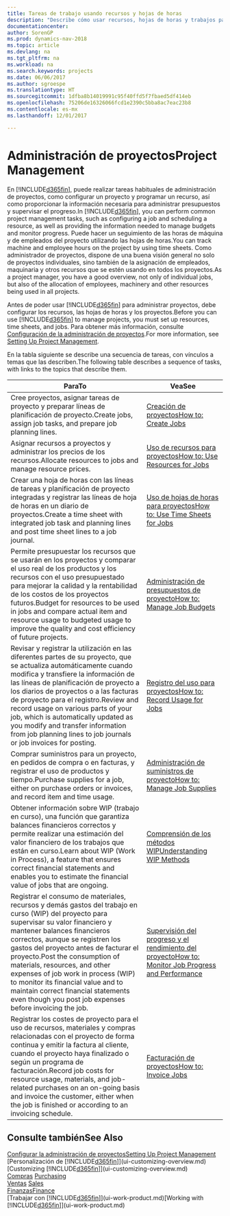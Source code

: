 ```yaml
---
title: Tareas de trabajo usando recursos y hojas de horas
description: "Describe cómo usar recursos, hojas de horas y trabajos para administrar proyectos."
documentationcenter: 
author: SorenGP
ms.prod: dynamics-nav-2018
ms.topic: article
ms.devlang: na
ms.tgt_pltfrm: na
ms.workload: na
ms.search.keywords: projects
ms.date: 06/06/2017
ms.author: sgroespe
ms.translationtype: HT
ms.sourcegitcommit: 1dfba8b14019991c95f40ffd5f7fbaed5df414eb
ms.openlocfilehash: 75206de16326066fcd1e2390c5bba8ac7eac23b8
ms.contentlocale: es-mx
ms.lasthandoff: 12/01/2017

---
```

# <a name="project-management"></a><span data-ttu-id="6a3d0-103">Administración de proyectos</span><span class="sxs-lookup"><span data-stu-id="6a3d0-103">Project Management</span></span>
<span data-ttu-id="6a3d0-104">En [!INCLUDE[d365fin](includes/d365fin_md.md)], puede realizar tareas habituales de administración de proyectos, como configurar un proyecto y programar un recurso, así como proporcionar la información necesaria para administrar presupuestos y supervisar el progreso.</span><span class="sxs-lookup"><span data-stu-id="6a3d0-104">In [!INCLUDE[d365fin](includes/d365fin_md.md)], you can perform common project management tasks, such as configuring a job and scheduling a resource, as well as providing the information needed to manage budgets and monitor progress.</span></span> <span data-ttu-id="6a3d0-105">Puede hacer un seguimiento de las horas de máquina y de empleados del proyecto utilizando las hojas de horas.</span><span class="sxs-lookup"><span data-stu-id="6a3d0-105">You can track machine and employee hours on the project by using time sheets.</span></span> <span data-ttu-id="6a3d0-106">Como administrador de proyectos, dispone de una buena visión general no solo de proyectos individuales, sino también de la asignación de empleados, maquinaria y otros recursos que se estén usando en todos los proyectos.</span><span class="sxs-lookup"><span data-stu-id="6a3d0-106">As a project manager, you have a good overview, not only of individual jobs, but also of the allocation of employees, machinery and other resources being used in all projects.</span></span>

<span data-ttu-id="6a3d0-107">Antes de poder usar [!INCLUDE[d365fin](includes/d365fin_md.md)] para administrar proyectos, debe configurar los recursos, las hojas de horas y los proyectos.</span><span class="sxs-lookup"><span data-stu-id="6a3d0-107">Before you can use [!INCLUDE[d365fin](includes/d365fin_md.md)] to manage projects, you must set up resources, time sheets, and jobs.</span></span> <span data-ttu-id="6a3d0-108">Para obtener más información, consulte [Configuración de la administración de proyectos](projects-setup-projects.md).</span><span class="sxs-lookup"><span data-stu-id="6a3d0-108">For more information, see [Setting Up Project Management](projects-setup-projects.md).</span></span>  

<span data-ttu-id="6a3d0-109">En la tabla siguiente se describe una secuencia de tareas, con vínculos a temas que las describen.</span><span class="sxs-lookup"><span data-stu-id="6a3d0-109">The following table describes a sequence of tasks, with links to the topics that describe them.</span></span>

| <span data-ttu-id="6a3d0-110">Para</span><span class="sxs-lookup"><span data-stu-id="6a3d0-110">To</span></span> | <span data-ttu-id="6a3d0-111">Vea</span><span class="sxs-lookup"><span data-stu-id="6a3d0-111">See</span></span> |
| --- | --- |
| <span data-ttu-id="6a3d0-112">Cree proyectos, asignar tareas de proyecto y preparar líneas de planificación de proyecto.</span><span class="sxs-lookup"><span data-stu-id="6a3d0-112">Create jobs, assign job tasks, and prepare job planning lines.</span></span> |[<span data-ttu-id="6a3d0-113">Creación de proyectos</span><span class="sxs-lookup"><span data-stu-id="6a3d0-113">How to: Create Jobs</span></span>](projects-how-create-jobs.md) |
| <span data-ttu-id="6a3d0-114">Asignar recursos a proyectos y administrar los precios de los recursos.</span><span class="sxs-lookup"><span data-stu-id="6a3d0-114">Allocate resources to jobs and manage resource prices.</span></span> |[<span data-ttu-id="6a3d0-115">Uso de recursos para proyectos</span><span class="sxs-lookup"><span data-stu-id="6a3d0-115">How to: Use Resources for Jobs</span></span>](projects-how-use-resources.md) |
| <span data-ttu-id="6a3d0-116">Crear una hoja de horas con las líneas de tareas y planificación de proyecto integradas y registrar las líneas de hoja de horas en un diario de proyectos.</span><span class="sxs-lookup"><span data-stu-id="6a3d0-116">Create a time sheet with integrated job task and planning lines and post time sheet lines to a job journal.</span></span> |[<span data-ttu-id="6a3d0-117">Uso de hojas de horas para proyectos</span><span class="sxs-lookup"><span data-stu-id="6a3d0-117">How to: Use Time Sheets for Jobs</span></span>](projects-how-use-time-sheets.md) |
| <span data-ttu-id="6a3d0-118">Permite presupuestar los recursos que se usarán en los proyectos y comparar el uso real de los productos y los recursos con el uso presupuestado para mejorar la calidad y la rentabilidad de los costos de los proyectos futuros.</span><span class="sxs-lookup"><span data-stu-id="6a3d0-118">Budget for resources to be used in jobs and compare actual item and resource usage to budgeted usage to improve the quality and cost efficiency of future projects.</span></span> |[<span data-ttu-id="6a3d0-119">Administración de presupuestos de proyecto</span><span class="sxs-lookup"><span data-stu-id="6a3d0-119">How to: Manage Job Budgets</span></span>](projects-how-manage-budgets.md) |
| <span data-ttu-id="6a3d0-120">Revisar y registrar la utilización en las diferentes partes de su proyecto, que se actualiza automáticamente cuando modifica y transfiere la información de las líneas de planificación de proyecto a los diarios de proyectos o a las facturas de proyecto para el registro.</span><span class="sxs-lookup"><span data-stu-id="6a3d0-120">Review and record usage on various parts of your job, which is automatically updated as you modify and transfer information from job planning lines to job journals or job invoices for posting.</span></span> |[<span data-ttu-id="6a3d0-121">Registro del uso para proyectos</span><span class="sxs-lookup"><span data-stu-id="6a3d0-121">How to: Record Usage for Jobs</span></span>](projects-how-record-job-usage.md) |
| <span data-ttu-id="6a3d0-122">Comprar suministros para un proyecto, en pedidos de compra o en facturas, y registrar el uso de productos y tiempo.</span><span class="sxs-lookup"><span data-stu-id="6a3d0-122">Purchase supplies for a job, either on purchase orders or invoices, and record item and time usage.</span></span> |[<span data-ttu-id="6a3d0-123">Administración de suministros de proyecto</span><span class="sxs-lookup"><span data-stu-id="6a3d0-123">How to: Manage Job Supplies</span></span>](projects-how-manage-project-supplies.md) |
| <span data-ttu-id="6a3d0-124">Obtener información sobre WIP (trabajo en curso), una función que garantiza balances financieros correctos y permite realizar una estimación del valor financiero de los trabajos que están en curso.</span><span class="sxs-lookup"><span data-stu-id="6a3d0-124">Learn about WIP (Work in Process), a feature that ensures correct financial statements and enables you to estimate the financial value of jobs that are ongoing.</span></span> |[<span data-ttu-id="6a3d0-125">Comprensión de los métodos WIP</span><span class="sxs-lookup"><span data-stu-id="6a3d0-125">Understanding WIP Methods</span></span>](projects-understanding-wip.md) |
| <span data-ttu-id="6a3d0-126">Registrar el consumo de materiales, recursos y demás gastos del trabajo en curso (WIP) del proyecto para supervisar su valor financiero y mantener balances financieros correctos, aunque se registren los gastos del proyecto antes de facturar el proyecto.</span><span class="sxs-lookup"><span data-stu-id="6a3d0-126">Post the consumption of materials, resources, and other expenses of job work in process (WIP) to monitor its financial value and to maintain correct financial statements even though you post job expenses before invoicing the job.</span></span> |[<span data-ttu-id="6a3d0-127">Supervisión del progreso y el rendimiento del proyecto</span><span class="sxs-lookup"><span data-stu-id="6a3d0-127">How to: Monitor Job Progress and Performance</span></span>](projects-how-monitor-progress-performance.md) |
| <span data-ttu-id="6a3d0-128">Registrar los costes de proyecto para el uso de recursos, materiales y compras relacionadas con el proyecto de forma continua y emitir la factura al cliente, cuando el proyecto haya finalizado o según un programa de facturación.</span><span class="sxs-lookup"><span data-stu-id="6a3d0-128">Record job costs for resource usage, materials, and job-related purchases on an on-going basis and invoice the customer, either when the job is finished or according to an invoicing schedule.</span></span> |[<span data-ttu-id="6a3d0-129">Facturación de proyectos</span><span class="sxs-lookup"><span data-stu-id="6a3d0-129">How to: Invoice Jobs</span></span>](projects-how-invoice-jobs.md) |

## <a name="see-also"></a><span data-ttu-id="6a3d0-130">Consulte también</span><span class="sxs-lookup"><span data-stu-id="6a3d0-130">See Also</span></span>
[<span data-ttu-id="6a3d0-131">Configurar la administración de proyectos</span><span class="sxs-lookup"><span data-stu-id="6a3d0-131">Setting Up Project Management</span></span>](projects-setup-projects.md)  
<span data-ttu-id="6a3d0-132">[Personalización de [!INCLUDE[d365fin](includes/d365fin_md.md)]](ui-customizing-overview.md)    </span><span class="sxs-lookup"><span data-stu-id="6a3d0-132">[Customizing [!INCLUDE[d365fin](includes/d365fin_md.md)]](ui-customizing-overview.md)    </span></span>  
<span data-ttu-id="6a3d0-133">[Compras](purchasing-manage-purchasing.md)       </span><span class="sxs-lookup"><span data-stu-id="6a3d0-133">[Purchasing](purchasing-manage-purchasing.md)       </span></span>  
<span data-ttu-id="6a3d0-134">[Ventas](sales-manage-sales.md)  </span><span class="sxs-lookup"><span data-stu-id="6a3d0-134">[Sales](sales-manage-sales.md)  </span></span>  
[<span data-ttu-id="6a3d0-135">Finanzas</span><span class="sxs-lookup"><span data-stu-id="6a3d0-135">Finance</span></span>](finance.md)  
<span data-ttu-id="6a3d0-136">[Trabajar con [!INCLUDE[d365fin](includes/d365fin_md.md)]](ui-work-product.md)</span><span class="sxs-lookup"><span data-stu-id="6a3d0-136">[Working with [!INCLUDE[d365fin](includes/d365fin_md.md)]](ui-work-product.md)</span></span>  

